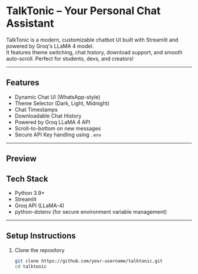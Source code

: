 #  TalkTonic – Your Personal Chat Assistant

TalkTonic is a modern, customizable chatbot UI built with  Streamlit  and powered by  Groq's LLaMA 4  model.  
It features theme switching, chat history, download support, and smooth auto-scroll. Perfect for students, devs, and creators!

---

##  Features

-   Dynamic Chat UI  (WhatsApp-style)
-   Theme Selector  (Dark, Light, Midnight)
-   Chat Timestamps 
-   Downloadable Chat History 
-   Powered by Groq LLaMA 4 API 
-   Scroll-to-bottom on new messages 
-   Secure API Key handling using `.env` 

---

##  Preview



##  Tech Stack

- Python 3.9+
- Streamlit
- Groq API (LLaMA-4)
- python-dotenv (for secure environment variable management)

---

##  Setup Instructions

1. Clone the repository
   ```bash
   git clone https://github.com/your-username/talktonic.git
   cd talktonic
